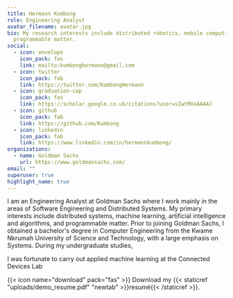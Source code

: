 ```yaml
---
title: Hermann Kumbong
role: Engineering Analyst
avatar_filename: avatar.jpg
bio: My research interests include distributed robotics, mobile computing and
  programmable matter.
social:
  - icon: envelope
    icon_pack: fas
    link: mailto:kumbonghermann@gmail.com
  - icon: twitter
    icon_pack: fab
    link: https://twitter.com/KumbongHermann
  - icon: graduation-cap
    icon_pack: fas
    link: https://scholar.google.co.uk/citations?user=sIwtMXoAAAAJ
  - icon: github
    icon_pack: fab
    link: https://github.com/Kumbong
  - icon: linkedin
    icon_pack: fab
    link: https://www.linkedin.com/in/hermannkumbong/
organizations:
  - name: Goldman Sachs
    url: https://www.goldmansachs.com/
email: ""
superuser: true
highlight_name: true
---
```

I am an Engineering Analyst at Goldman Sachs where I work mainly in the areas of Software Engineering and Distributed Systems. My primary interests include distributed systems, machine learning, artificial intelligence and algorithms, and programmable matter. Prior to joining Goldman Sachs, I obtained a bachelor's degree in Computer Engineering from the Kwame Nkrumah University of Science and Technology, with a large emphasis on Systems. During my undergraduate studies,

I was fortunate to carry out applied machine learning at the Connected Devices Lab

{{< icon name="download" pack="fas" >}} Download my {{< staticref "uploads/demo_resume.pdf" "newtab" >}}resumé{{< /staticref >}}.